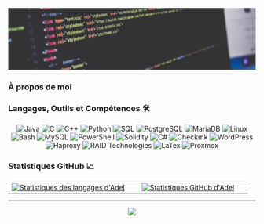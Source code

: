 <img src="./banner.jpg" alt="name banner" />

### À propos de moi

### Langages, Outils et Compétences 🛠
<div align="center">
<img src="https://img.shields.io/badge/Java-007396?style=for-the-badge&logo=java&logoColor=white" alt="Java" />
<img src="https://img.shields.io/badge/C-A8B9CC?style=for-the-badge&logo=c&logoColor=white" alt="C" />
<img src="https://img.shields.io/badge/C++-00599C?style=for-the-badge&logo=cplusplus&logoColor=white" alt="C++" />
<img src="https://img.shields.io/badge/Python-3776AB?style=for-the-badge&logo=python&logoColor=white" alt="Python" />
<img src="https://img.shields.io/badge/SQL-407AFC?style=for-the-badge&logo=icloud&logoColor=white" alt="SQL" />
<img src="https://img.shields.io/badge/PostgreSQL-336791?style=for-the-badge&logo=postgresql&logoColor=white" alt="PostgreSQL" />
<img src="https://img.shields.io/badge/MariaDB-003545?style=for-the-badge&logo=mariadb&logoColor=white" alt="MariaDB" />
<img src="https://img.shields.io/badge/Linux-FCC624?style=for-the-badge&logo=linux&logoColor=black" alt="Linux" />
<img src="https://img.shields.io/badge/Bash-4EAA25?style=for-the-badge&logo=gnu-bash&logoColor=white" alt="Bash" />
<img src="https://img.shields.io/badge/MySQL-4479A1?style=for-the-badge&logo=mysql&logoColor=white" alt="MySQL" />
<img src="https://img.shields.io/badge/PowerShell-5391FE?style=for-the-badge&logo=powershell&logoColor=white" alt="PowerShell" />
<img src="https://img.shields.io/badge/Solidity-363636?style=for-the-badge&logo=solidity&logoColor=white" alt="Solidity" />
<img src="https://img.shields.io/badge/C%23-239120?style=for-the-badge&logo=c-sharp&logoColor=white" alt="C#" />
<img src="https://img.shields.io/badge/Checkmk-7DB438?style=for-the-badge&logo=checkmk&logoColor=white" alt="Checkmk" />
<img src="https://img.shields.io/badge/WordPress-21759B?style=for-the-badge&logo=wordpress&logoColor=white" alt="WordPress" />
<img src="https://img.shields.io/badge/Haproxy-019C9E?style=for-the-badge&logo=haproxy&logoColor=white" alt="Haproxy" />
<img src="https://img.shields.io/badge/RAID%20Technologies-A6192E?style=for-the-badge&logo=redhat&logoColor=white" alt="RAID Technologies" />
<img src="https://img.shields.io/badge/LaTeX-47A141?style=for-the-badge&logo=latex&logoColor=white" alt="LaTex" />
<img src ="https://img.shields.io/badge/Proxmox-E57000?lstyle=for-the-badge&logo=proxmox&logoColor=white" alt=Proxmox />
</div>

### Statistiques GitHub 📈
<div align="center">
<table width="100%">
<tbody>
<tr>
<td width="50%" style="border: none !important;">
<div align="center" width="100%">
<a href="https://github.com/adelfortin">
<img src="https://github-readme-stats.vercel.app/api/top-langs/?username=adelfortin&hide=ruby&layout=compact&hide_border=true&langs_count=6" alt="Statistiques des langages d'Adel" vertical-align="middle"/>
</a>
</div>
</td>
<td width="50%" style="border: none !important;">
<div align="center" width="100%">
<a href="https://github.com/adelfortin">
<img src="https://github-readme-stats.vercel.app/api?username=adelfortin&show_icons=true&hide=stars&hide_border=true" alt="Statistiques GitHub d'Adel" vertical-align="middle"/>
</a>
</div>
</td>
</tr>
</tbody>
<table>
<div>

---

<div align='center'>

![](https://komarev.com/ghpvc/?username=adelfortin&label=Vues+du+profil)

</div>


